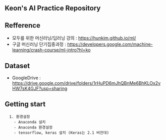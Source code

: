 Keon's AI Practice Repository
----------------------------

Refference
-------
* 모두를 위한 머신러닝/딥러닝 강의 : https://hunkim.github.io/ml/
* 구글 머신러닝 단기집중과정 : https://developers.google.com/machine-learning/crash-course/ml-intro?hl=ko

Dataset
-------
* GoogleDrive : https://drive.google.com/drive/folders/1rHuPD6mJhQBnMe6BhKLOx2vHW7sK4GJF?usp=sharing

Getting start
-------------
      1. 환경설정
        - Anaconda 설치
        - Anaconda 환경설정 
        - tensorflow, keras 설치 (Keras는 2.1 버전대)

